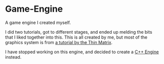 # Game-Engine
A game engine I created myself.

I did two tutorials, got to different stages, and ended up melding the bits that I liked together into this. This is all created by me, but most of the graphics system is from [a tutorial by the Thin Matrix](https://youtu.be/VS8wlS9hF8E "Youtube").

I have stopped working on this engine, and decided to create a [C++ Engine](https://github.com/Bailey-Moir/Cpp-Engine) instead.
